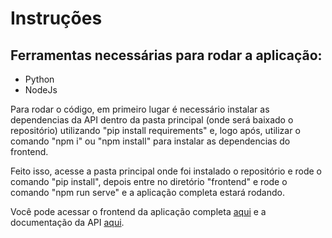 <div class="teste">
<h1>Instruções</h1>

<h2>Ferramentas necessárias para rodar a aplicação:</h2>
<ul class="lista">
<li>Python</li>
<li>NodeJs</li>
</ul>

<p>Para rodar o código, em primeiro lugar é necessário instalar as dependencias da API dentro da pasta principal (onde será baixado o repositório) utilizando "pip install requirements" e, logo após, utilizar o comando "npm i" ou "npm install" para instalar as dependencias do frontend.</p>

<p>Feito isso, acesse a pasta principal onde foi instalado o repositório e rode o comando "pip install", depois entre no diretório "frontend" e rode o comando "npm run serve" e a aplicação completa estará rodando.</p>

<p>Você pode acessar o frontend da aplicação completa <a href="http://localhost:8080" target="_blank">aqui</a> e a documentação da API <a href="http://localhost:5000/docs" target="_blank">aqui</a>.</p>

</div>